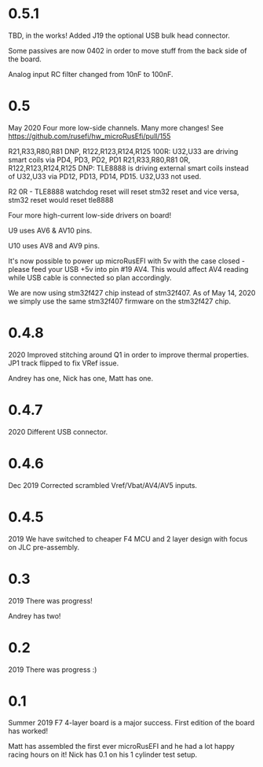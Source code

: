 
# 0.5.1
TBD, in the works!
Added J19 the optional USB bulk head connector. 

Some passives are now 0402 in order to move stuff from the back side of the board.

Analog input RC filter changed from 10nF to 100nF.

# 0.5
May 2020
Four more low-side channels.
Many more changes! See https://github.com/rusefi/hw_microRusEfi/pull/155

R21,R33,R80,R81 DNP, R122,R123,R124,R125 100R: U32,U33 are driving smart coils via PD4, PD3, PD2, PD1
R21,R33,R80,R81 0R, R122,R123,R124,R125 DNP: TLE8888 is driving external smart coils instead of U32,U33 via PD12, PD13, PD14, PD15. U32,U33 not used. 

R2 0R - TLE8888 watchdog reset will reset stm32 reset and vice versa, stm32 reset would reset tle8888

Four more high-current low-side drivers on board!

U9 uses AV6 & AV10 pins.

U10 uses AV8 and AV9 pins.

It's now possible to power up microRusEFI with 5v with the case closed - please feed your USB +5v into pin #19 AV4.
This would affect AV4 reading while USB cable is connected so plan accordingly.

We are now using stm32f427 chip instead of stm32f407. As of May 14, 2020 we simply use the same stm32f407 firmware on the stm32f427 chip. 

# 0.4.8
2020
Improved stitching around Q1 in order to improve thermal properties.
JP1 track flipped to fix VRef issue.

Andrey has one, Nick has one, Matt has one.

# 0.4.7
2020
Different USB connector.

# 0.4.6 
Dec 2019
Corrected scrambled Vref/Vbat/AV4/AV5 inputs.

# 0.4.5 
2019
We have switched to cheaper F4 MCU and 2 layer design with focus on JLC pre-assembly.

# 0.3
2019
There was progress!

Andrey has two!

# 0.2
2019
There was progress :)

# 0.1
Summer 2019
F7 4-layer board is a major success. First edition of the board has worked!

Matt has assembled the first ever microRusEFI and he had a lot happy racing hours on it!
Nick has 0.1 on his 1 cylinder test setup.
